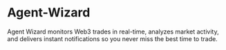 # Agent-Wizard
Agent Wizard monitors Web3 trades in real-time, analyzes market activity, and delivers instant notifications so you never miss the best time to trade.
